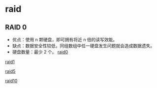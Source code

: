  # raid
## RAID 0
- 优点：使用 n 颗硬盘，即可拥有将近 n 倍的读写效能。
- 缺点：数据安全性较低，同组数组中任一硬盘发生问题就会造成数据遗失。
- 硬盘数量：最少 2 个。
[raid0](https://pic2.zhimg.com/80/0ab608c6eef8e74f926f9c1e89753a99_hd.png)

[raid1](https://pic4.zhimg.com/80/595a2d853196c5b38ceee5d98032baeb_hd.png)

[raid5](https://pic4.zhimg.com/80/8ff9b2beeaf295dd1f41d98af50d1ebf_hd.png)

[raid10](https://pic4.zhimg.com/29966aef58264fa7eabd94b2baa2fe43_r.jpg)
